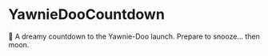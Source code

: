 # YawnieDooCountdown
🌙 A dreamy countdown to the Yawnie-Doo launch. Prepare to snooze... then moon.
